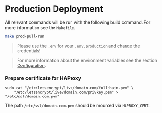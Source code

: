 # Production Deployment

All relevant commands will be run with the following build command. For more information see the `Makefile`.

```sh
make prod-pull-run
```

> Please use the `.env` for your `.env.production` and change the credentials!

> For more information about the environment variables see the section [Configuration](../README.md#configuration).

### Prepare certificate for HAProxy

```
sudo cat "/etc/letsencrypt/live/domain.com/fullchain.pem" \
    "/etc/letsencrypt/live/domain.com/privkey.pem" > "/etc/ssl/domain.com.pem"
```

The path `/etc/ssl/domain.com.pem` should be mounted via `HAPROXY_CERT`.
